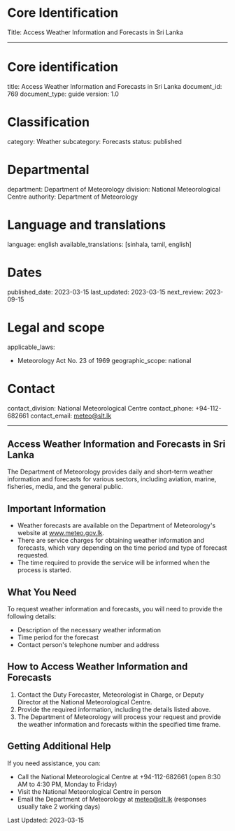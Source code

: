 # Core Identification
Title: Access Weather Information and Forecasts in Sri Lanka

---
# Core identification
title: Access Weather Information and Forecasts in Sri Lanka
document_id: 769
document_type: guide
version: 1.0

# Classification
category: Weather
subcategory: Forecasts
status: published

# Departmental
department: Department of Meteorology
division: National Meteorological Centre
authority: Department of Meteorology

# Language and translations
language: english
available_translations: [sinhala, tamil, english]

# Dates
published_date: 2023-03-15
last_updated: 2023-03-15
next_review: 2023-09-15

# Legal and scope
applicable_laws:
 - Meteorology Act No. 23 of 1969
geographic_scope: national

# Contact
contact_division: National Meteorological Centre
contact_phone: +94-112-682661
contact_email: meteo@slt.lk

---

## Access Weather Information and Forecasts in Sri Lanka

The Department of Meteorology provides daily and short-term weather information and forecasts for various sectors, including aviation, marine, fisheries, media, and the general public.

## Important Information

- Weather forecasts are available on the Department of Meteorology's website at www.meteo.gov.lk.
- There are service charges for obtaining weather information and forecasts, which vary depending on the time period and type of forecast requested.
- The time required to provide the service will be informed when the process is started.

## What You Need

To request weather information and forecasts, you will need to provide the following details:
- Description of the necessary weather information
- Time period for the forecast
- Contact person's telephone number and address

## How to Access Weather Information and Forecasts

1. Contact the Duty Forecaster, Meteorologist in Charge, or Deputy Director at the National Meteorological Centre.
2. Provide the required information, including the details listed above.
3. The Department of Meteorology will process your request and provide the weather information and forecasts within the specified time frame.

## Getting Additional Help

If you need assistance, you can:
- Call the National Meteorological Centre at +94-112-682661 (open 8:30 AM to 4:30 PM, Monday to Friday)
- Visit the National Meteorological Centre in person
- Email the Department of Meteorology at meteo@slt.lk (responses usually take 2 working days)

Last Updated: 2023-03-15